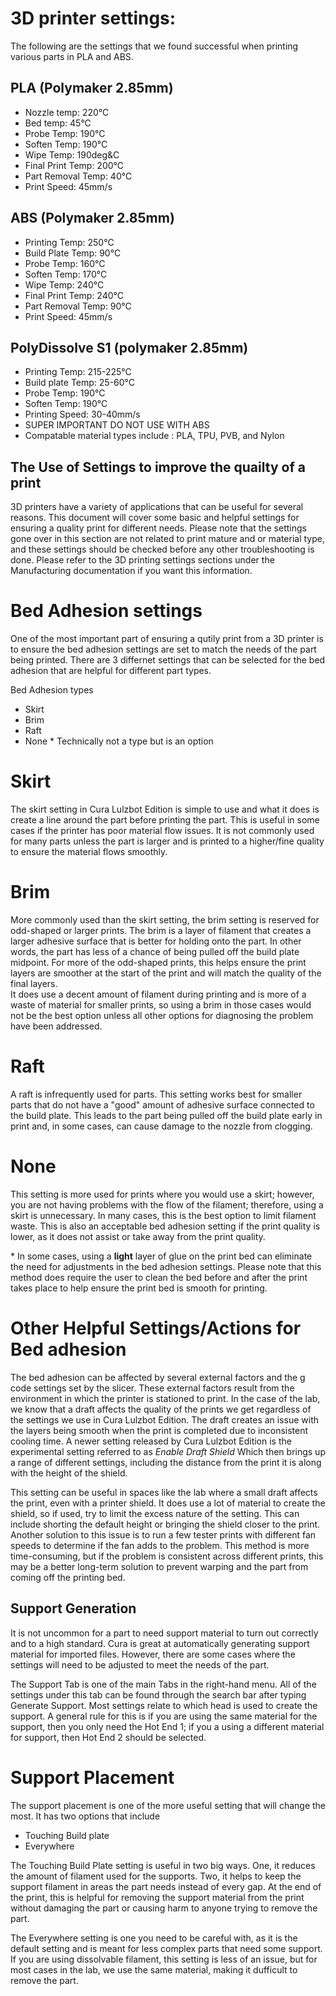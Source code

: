 # 3D printer settings:

The following are the settings that we found successful when printing various parts in PLA and ABS.

## PLA (Polymaker 2.85mm)
- Nozzle temp: 220&deg;C
- Bed temp: 45&deg;C
- Probe Temp: 190&deg;C
- Soften Temp: 190&deg;C
- Wipe Temp: 190deg&C
- Final Print Temp: 200&deg;C
- Part Removal Temp: 40&deg;C
- Print Speed: 45mm/s

## ABS (Polymaker 2.85mm)
- Printing Temp:  250&deg;C
- Build Plate Temp: 90&deg;C
- Probe Temp: 160&deg;C
- Soften Temp: 170&deg;C
- Wipe Temp: 240&deg;C
- Final Print Temp: 240&deg;C
- Part Removal Temp: 90&deg;C
- Print Speed: 45mm/s

## PolyDissolve S1 (polymaker 2.85mm)
- Printing Temp: 215-225&deg;C
- Build plate Temp: 25-60&deg;C
- Probe Temp: 190&deg;C
- Soften Temp: 190&deg;C
- Printing Speed: 30-40mm/s
- SUPER IMPORTANT DO NOT USE WITH ABS 
- Compatable material types include : PLA, TPU, PVB, and Nylon

## The Use of Settings to improve the quailty of a print
3D printers have a variety of applications that can be useful for several reasons. This document will cover some basic and helpful settings for 
ensuring a quality print for different needs. Please note that the settings gone over in this section are not related to print mature and or material type, and these settings should be checked before any other troubleshooting is done. Please refer to the 3D printing settings sections under the Manufacturing documentation if you want this information. 

# Bed Adhesion settings 
One of the most important part of ensuring a qutily print from a 3D printer is to ensure the bed adhesion settings are set to match the needs of the part being printed. 
There are 3 differnet settings that can be selected for the bed adhesion that are helpful for different part types. 

Bed Adhesion types
* Skirt
* Brim 
* Raft 
* None \* Technically not a type but is an option 

# Skirt 
The skirt setting in Cura Lulzbot Edition is simple to use and what it does is create a line around the part before printing the part. This is useful in some cases if 
the printer has poor material flow issues. It is not commonly used for many parts unless the part is larger and is printed to a higher/fine quality to ensure the material flows smoothly. 


# Brim 
More commonly used than the skirt setting, the brim setting is reserved for odd-shaped or larger prints. The brim is a layer of filament that creates a larger adhesive surface that is better for holding onto the part. In other words, the part has less of a chance of being pulled off the build plate midpoint. For more of the odd-shaped prints, this helps ensure the print layers are smoother at the start of the print and will match the quality of the final layers.   
It does use a decent amount of filament during printing and is more of a waste of material for smaller prints, so using a brim in those cases would not be the best option unless all other options for diagnosing the problem have been addressed. 


# Raft
A raft is infrequently used for parts. This setting works best for smaller parts that do not have a "good" amount of adhesive surface connected to the build plate. This leads to the part being pulled off the build plate early in print and, in some cases, can cause damage to the nozzle from clogging. 

# None 
This setting is more used for prints where you would use a skirt; however, you are not having problems with the flow of the filament; therefore, using a skirt is unnecessary. In many cases, this is the best option to limit filament waste. This is also an acceptable bed adhesion setting if the print quality is lower, as it does not assist or take away from the print quality. 


\* In some cases, using a **light** layer of glue on the print bed can eliminate the need for adjustments in the bed adhesion settings. Please note that this method does require the user to clean the bed before and after the print takes place to help ensure the print bed is smooth for printing. 


# **Other Helpful Settings/Actions for Bed adhesion** 
The bed adhesion can be affected by several external factors and the g code settings set by the slicer. These external factors result from the environment in which the printer is stationed to print. In the case of the lab, we know that a draft affects the quality of the prints we get regardless of the settings we use in Cura Lulzbot Edition. The draft creates an issue with the layers being smooth when the print is completed due to inconsistent cooling time. A newer setting released by Cura Lulzbot Edition is the experimental setting referred to as *Enable Draft Shield* Which then brings up a range of different settings, including the distance from the print it is along with the height of the shield.


This setting can be useful in spaces like the lab where a small draft affects the print, even with a printer shield. It does use a lot of material to create the shield, so if used, try to limit the excess nature of the setting. This can include shorting the default height or bringing the shield closer to the print. Another solution to this issue is to run a few tester prints with different fan speeds to determine if the fan adds to the problem. This method is more time-consuming, but if the problem is consistent across different prints, this may be a better long-term solution to prevent warping and the part from coming off the printing bed. 

## Support Generation 
It is not uncommon for a part to need support material to turn out correctly and to a high standard. Cura is great at automatically generating support material for imported files. However, there are some cases where the settings will need to be adjusted to meet the needs of the part.


The Support Tab is one of the main Tabs in the right-hand menu. All of the settings under this tab can be found through the search bar after typing Generate Support. Most settings relate to which head is used to create the support. A general rule for this is if you are using the same material for the support, then you only need the Hot End 1; if you a using a different material for support, then Hot End 2 should be selected. 

# Support Placement
The support placement is one of the more useful setting that will change the most. It has two options that include 
* Touching Build plate 
* Everywhere

The Touching Build Plate setting is useful in two big ways. One, it reduces the amount of filament used for the supports. Two, it helps to keep the support filament in areas the part needs instead of every gap. At the end of the print, this is helpful for removing the support material from the print without damaging the part or causing harm to anyone trying to remove the part. 


The Everywhere setting is one you need to be careful with, as it is the default setting and is meant for less complex parts that need some support. If you are using dissolvable filament, this setting is less of an issue, but for most cases in the lab, we use the same material, making it dufficult to remove the part.  
